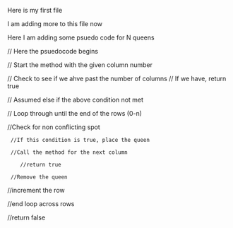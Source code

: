 Here is my first file

I am adding more to this file now

Here I am adding some psuedo code for N queens

// Here the psuedocode begins

// Start the method with the given column number

// Check to see if we ahve past the number of columns
   // If we have, return true

// Assumed else if the above condition not met

// Loop through until the end of the rows (0-n)
  
  //Check for non conflicting spot
  
     //If this condition is true, place the queen
     
     //Call the method for the next column
     
        //return true
        
     //Remove the queen
     
  //increment the row

//end loop across rows

//return false
  

